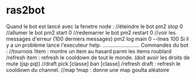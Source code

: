 # ras2bot

Quand le bot est lancé avec la fenetre node :
//éteindre le bot
pm2 stop 0
//allumer le bot
pm2 start 0
//redemarrer le bot
pm2 restart 0
//voir les messages d'erreur (100 derniers messages)
pm2 log main 0 --lines 100
Si il y a un problème lance l'executeur help.
.........................
Commandes du bot :
//tournois
!item : montre un item au hasard parmi les items roublard
/refresh item : refresh le cooldown de tout le monde. (doit avoir les droits de mute (jsp pq))
//draft
pick [classe]
ban [classe]
/refresh draft : refresh le cooldown du channel.
//map
!map : donne une map goulta aléatoire

